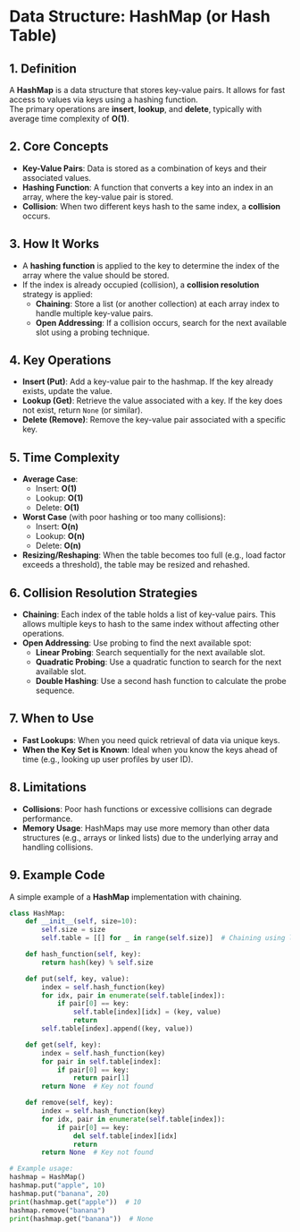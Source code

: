 # Data Structure: HashMap (or Hash Table)

## 1. Definition
A **HashMap** is a data structure that stores key-value pairs. It allows for fast access to values via keys using a hashing function.  
The primary operations are **insert**, **lookup**, and **delete**, typically with average time complexity of **O(1)**.

## 2. Core Concepts
- **Key-Value Pairs**: Data is stored as a combination of keys and their associated values.
- **Hashing Function**: A function that converts a key into an index in an array, where the key-value pair is stored.
- **Collision**: When two different keys hash to the same index, a **collision** occurs.

## 3. How It Works
- A **hashing function** is applied to the key to determine the index of the array where the value should be stored.
- If the index is already occupied (collision), a **collision resolution** strategy is applied:
    - **Chaining**: Store a list (or another collection) at each array index to handle multiple key-value pairs.
    - **Open Addressing**: If a collision occurs, search for the next available slot using a probing technique.

## 4. Key Operations
- **Insert (Put)**: Add a key-value pair to the hashmap. If the key already exists, update the value.
- **Lookup (Get)**: Retrieve the value associated with a key. If the key does not exist, return `None` (or similar).
- **Delete (Remove)**: Remove the key-value pair associated with a specific key.

## 5. Time Complexity
- **Average Case**:
    - Insert: **O(1)**
    - Lookup: **O(1)**
    - Delete: **O(1)**
- **Worst Case** (with poor hashing or too many collisions):
    - Insert: **O(n)**
    - Lookup: **O(n)**
    - Delete: **O(n)**
- **Resizing/Reshaping**: When the table becomes too full (e.g., load factor exceeds a threshold), the table may be resized and rehashed.

## 6. Collision Resolution Strategies
- **Chaining**: Each index of the table holds a list of key-value pairs. This allows multiple keys to hash to the same index without affecting other operations.
- **Open Addressing**: Use probing to find the next available spot:
    - **Linear Probing**: Search sequentially for the next available slot.
    - **Quadratic Probing**: Use a quadratic function to search for the next available slot.
    - **Double Hashing**: Use a second hash function to calculate the probe sequence.

## 7. When to Use
- **Fast Lookups**: When you need quick retrieval of data via unique keys.
- **When the Key Set is Known**: Ideal when you know the keys ahead of time (e.g., looking up user profiles by user ID).

## 8. Limitations
- **Collisions**: Poor hash functions or excessive collisions can degrade performance.
- **Memory Usage**: HashMaps may use more memory than other data structures (e.g., arrays or linked lists) due to the underlying array and handling collisions.

## 9. Example Code
A simple example of a **HashMap** implementation with chaining.

```python
class HashMap:
    def __init__(self, size=10):
        self.size = size
        self.table = [[] for _ in range(self.size)]  # Chaining using lists

    def hash_function(self, key):
        return hash(key) % self.size

    def put(self, key, value):
        index = self.hash_function(key)
        for idx, pair in enumerate(self.table[index]):
            if pair[0] == key:
                self.table[index][idx] = (key, value)
                return
        self.table[index].append((key, value))

    def get(self, key):
        index = self.hash_function(key)
        for pair in self.table[index]:
            if pair[0] == key:
                return pair[1]
        return None  # Key not found

    def remove(self, key):
        index = self.hash_function(key)
        for idx, pair in enumerate(self.table[index]):
            if pair[0] == key:
                del self.table[index][idx]
                return
        return None  # Key not found

# Example usage:
hashmap = HashMap()
hashmap.put("apple", 10)
hashmap.put("banana", 20)
print(hashmap.get("apple"))  # 10
hashmap.remove("banana")
print(hashmap.get("banana"))  # None
